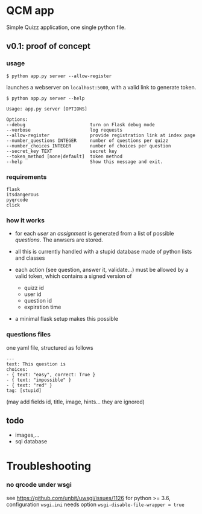 # QCM app


Simple Quizz application, one single python file.

## v0.1: proof of concept

### usage

```
$ python app.py server --allow-register
```

launches a webserver on ``localhost:5000``,
with a valid link to generate token.

```
$ python app.py server --help

Usage: app.py server [OPTIONS]

Options:
--debug                        turn on Flask debug mode
--verbose                      log requests
--allow-register               provide registration link at index page
--number_questions INTEGER     number of questions per quizz
--number_choices INTEGER       number of choices per question
--secret_key TEXT              secret key
--token_method [none|default]  token method
--help                         Show this message and exit.
```

### requirements

```
flask
itsdangerous
pyqrcode
click
```

### how it works

- for each _user_ an _assignment_ is generated
  from a list of possible _questions_.
  The anwsers are stored.

- all this is currently handled with a stupid database
  made of python lists and classes

- each action (see question, answer it, validate...)
  must be allowed by a valid token, which contains a
  signed version of
  - quizz id
  - user id
  - question id
  - expiration time

- a minimal flask setup makes this possible

### questions files

one yaml file, structured as follows

```
---
text: This question is
choices:
- { text: "easy", correct: True }
- { text: "impossible" }
- { text: "red" }
tag: [stupid]
```

(may add fields id, title, image, hints... they are ignored)

## todo

- images,...
- sql database

# Troubleshooting

### no qrcode under wsgi

see https://github.com/unbit/uwsgi/issues/1126
for python >= 3.6, configuration ``wsgi.ini`` needs option ``wsgi-disable-file-wrapper = true``
